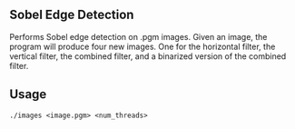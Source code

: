 ## Sobel Edge Detection
Performs Sobel edge detection on .pgm images. Given an image, the program will produce four new images. One for the horizontal filter, the vertical filter, the combined filter, and a binarized version of the combined filter.

## Usage
`./images <image.pgm> <num_threads>`
